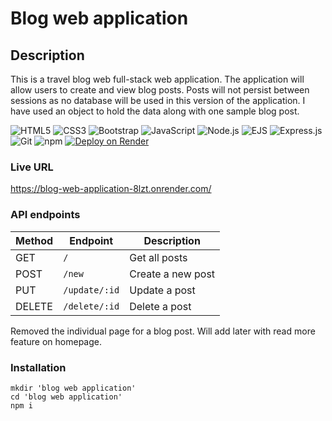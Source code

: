 # Blog web application

## Description

This is a travel blog web full-stack web application. The application will allow users to create and view blog posts. Posts will not persist between sessions as no database will be used in this version of the application. I have used an object to hold the data along with one sample blog post.

![HTML5](https://img.shields.io/badge/HTML5-e34c26?style=for-the-badge&logo=html5&logoColor=white)
![CSS3](https://img.shields.io/badge/CSS3-264de4?style=for-the-badge&logo=css3&logoColor=white)
![Bootstrap](https://img.shields.io/badge/Bootstrap-7952B3?style=for-the-badge&logo=bootstrap&logoColor=white)
![JavaScript](https://img.shields.io/badge/JavaScript-f7df1e?style=for-the-badge&logo=javascript&logoColor=black)
![Node.js](https://img.shields.io/badge/Node.js-339933?style=for-the-badge&logo=node.js&logoColor=white)
![EJS](https://img.shields.io/badge/EJS-323330?style=for-the-badge&logo=ejs&logoColor=white)
![Express.js](https://img.shields.io/badge/Express.js-000000?style=for-the-badge&logo=express&logoColor=white)
![Git](https://img.shields.io/badge/Git-F05032?style=for-the-badge&logo=git&logoColor=white)
![npm](https://img.shields.io/badge/npm-CB3837?style=for-the-badge&logo=npm&logoColor=white)
[![Deploy on Render](https://img.shields.io/badge/Deployed%20on-Render-00979D?style=for-the-badge&logo=render&logoColor=white)](https://your-app.onrender.com)


### Live URL
https://blog-web-application-8lzt.onrender.com/

### API endpoints

| Method | Endpoint         | Description         |
|--------|------------------|---------------------|
| GET    | `/`              | Get all posts       |
| POST   | `/new`           | Create a new post   |
| PUT    | `/update/:id`    | Update a post       |
| DELETE | `/delete/:id`    | Delete a post       |

Removed the individual page for a blog post. Will add later with read more feature on homepage.

### Installation
```
mkdir 'blog web application'
cd 'blog web application'
npm i
```
